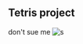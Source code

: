 ## Tetris project

don't sue me ![s](https://www.google.com/url?sa=i&url=https%3A%2F%2Ftenor.com%2Fsearch%2Fspongebob-sad-gifs&psig=AOvVaw1PHjv8TYPMR_Rf89591uPb&ust=1682159505035000&source=images&cd=vfe&ved=0CA4QjRxqFwoTCIi9x9Diuv4CFQAAAAAdAAAAABAD)
